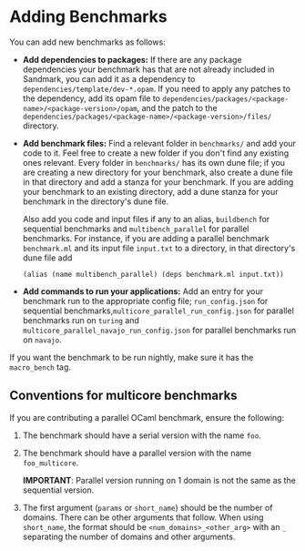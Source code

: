# Adding Benchmarks

You can add new benchmarks as follows:

- **Add dependencies to packages:** If there are any package dependencies your
  benchmark has that are not already included in Sandmark, you can add it as a
  dependency to `dependencies/template/dev-*.opam`. If you need to apply any
  patches to the dependency, add its opam file to
  `dependencies/packages/<package-name>/<package-version>/opam`, and the patch
  to the `dependencies/packages/<package-name>/<package-version>/files/`
  directory.

- **Add benchmark files:** Find a relevant folder in `benchmarks/` and add your
  code to it. Feel free to create a new folder if you don't find any existing
  ones relevant. Every folder in `benchmarks/` has its own dune file; if you
  are creating a new directory for your benchmark, also create a dune file in
  that directory and add a stanza for your benchmark. If you are adding your
  benchmark to an existing directory, add a dune stanza for your benchmark in
  the directory's dune file.

  Also add you code and input files if any to an alias,
  `buildbench` for sequential benchmarks and `multibench_parallel` for
  parallel benchmarks. For instance, if you are adding a parallel benchmark
  `benchmark.ml` and its input file `input.txt` to a directory, in that
  directory's dune file add

  ```
  (alias (name multibench_parallel) (deps benchmark.ml input.txt))
  ```

- **Add commands to run your applications:** Add an entry for your benchmark
  run to the appropriate config file; `run_config.json` for sequential
  benchmarks,`multicore_parallel_run_config.json` for parallel benchmarks run
  on `turing` and `multicore_parallel_navajo_run_config.json` for parallel
  benchmarks run on `navajo`.

If you want the benchmark to be run nightly, make sure it has the `macro_bench`
tag.

## Conventions for multicore benchmarks

If you are contributing a parallel OCaml benchmark, ensure the following:

1. The benchmark should have a serial version with the name `foo`.

1. The benchmark should have a parallel version with the name `foo_multicore`.

   **IMPORTANT**: Parallel version running on 1 domain is not the same as the
   sequential version.

1. The first argument (`params` or `short_name`) should be the number of
   domains. There can be other arguments that follow. When using `short_name`,
   the format should be `<num_domains>_<other_arg>` with an `_` separating the
   number of domains and other arguments.
